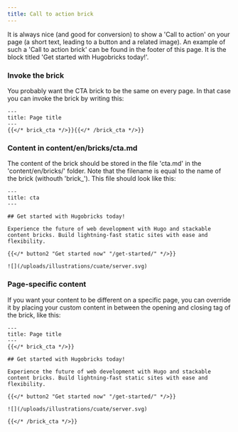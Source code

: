 ```yaml
---
title: Call to action brick
---
```


It is always nice (and good for conversion) to show a 'Call to action' on your page (a short text, leading to a button and a related image). An example of such a 'Call to action brick' can be found in the footer of this page. It is the block titled 'Get started with Hugobricks today!'.

### Invoke the brick

You probably want the CTA brick to be the same on every page. In that case you can invoke the brick by writing this:

```
---
title: Page title
---
{{</* brick_cta */>}}{{</* /brick_cta */>}}
```

### Content in content/en/bricks/cta.md

The content of the brick should be stored in the file 'cta.md' in the 'content/en/bricks/' folder. Note that the filename is equal to the name of the brick (withouth 'brick_'). This file should look like this:

```
---
title: cta
---

## Get started with Hugobricks today!

Experience the future of web development with Hugo and stackable content bricks. Build lightning-fast static sites with ease and flexibility.

{{</* button2 "Get started now" "/get-started/" */>}}

![](/uploads/illustrations/cuate/server.svg)
```

### Page-specific content 

If you want your content to be different on a specific page, you can override it by placing your custom content in between the opening and closing tag of the brick, like this:


```
---
title: Page title
---
{{</* brick_cta */>}}

## Get started with Hugobricks today!

Experience the future of web development with Hugo and stackable content bricks. Build lightning-fast static sites with ease and flexibility.

{{</* button2 "Get started now" "/get-started/" */>}}

![](/uploads/illustrations/cuate/server.svg)

{{</* /brick_cta */>}}
```

<!--{{< brick_cta >}}

## Get started with Hugobricks today!

Experience the future of web development with Hugo and stackable content bricks. Build lightning-fast static sites with ease and flexibility.

{{< button2 "Get started now" "/get-started/" >}}

![](/uploads/illustrations/cuate/server.svg)

{{< /brick_cta >}}-->
